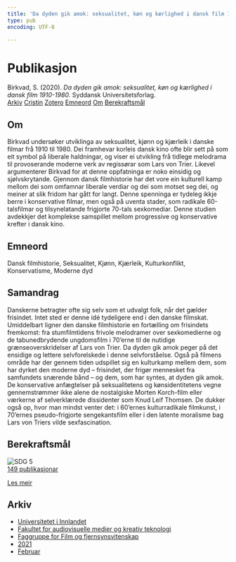 ```yaml
---
title: 'Da dyden gik amok: seksualitet, køn og kærlighed i dansk film 1910-1980'
type: pub
encoding: UTF-8

---
```

<h1>Publikasjon</h1>
<article id="csl-bib-container-263RWV9T" class="csl-bib-container">
  <div class="csl-bib-body"> <div class="csl-entry">Birkvad, S. (2020). <i>Da dyden gik amok: seksualitet, køn og kærlighed i dansk film 1910-1980</i>. Syddansk Universitetsforlag.</div> </div>
  <div class="csl-bib-buttons">
    <a href="#taxonomy-article-263RWV9T" alt="archive" class="csl-bib-button">Arkiv</a>
    <a href="https://app.cristin.no/results/show.jsf?id=1885352" alt="Cristin" class="csl-bib-button">Cristin</a>
    <a href="http://zotero.org/groups/5881554/items/263RWV9T" alt="Zotero" class="csl-bib-button">Zotero</a>
    <a href="#keywords-article-263RWV9T" alt="keywords" class="csl-bib-button">Emneord</a>
    <a href="#about-article-263RWV9T" alt="about_pub" class="csl-bib-button">Om</a>
    <a href="#sdg-article-263RWV9T" alt="sdg" class="csl-bib-button">Berekraftsmål</a>
  </div>
  <div id="csl-bib-meta-container-263RWV9T"></div>
</article>
<div id="csl-bib-meta-263RWV9T" class="csl-bib-meta">
  <article id="about-article-263RWV9T" class="about_pub-article">
    <h1>Om</h1>
    Birkvad undersøker utviklinga av seksualitet, kjønn og kjærleik i danske filmar frå 1910 til 1980. Dei framhevar korleis dansk kino ofte blir sett på som eit symbol på liberale haldningar, og viser ei utvikling frå tidlege melodrama til provoserande moderne verk av regissørar som Lars von Trier. Likevel argumenterer Birkvad for at denne oppfatninga er noko einsidig og sjølvskrytande. Gjennom dansk filmhistorie har det vore ein kulturell kamp mellom dei som omfamnar liberale verdiar og dei som motset seg dei, og meiner at slik fridom har gått for langt. Denne spenninga er tydeleg ikkje berre i konservative filmar, men også på uventa stader, som radikale 60-talsfilmar og tilsynelatande frigjorte 70-tals sexkomediar. Denne studien avdekkjer det komplekse samspillet mellom progressive og konservative krefter i dansk kino.
  </article>
  <article id="keywords-article-263RWV9T" class="keywords-article">
    <h1>Emneord</h1>
    Dansk filmhistorie, Seksualitet, Kjønn, Kjærleik, Kulturkonflikt, Konservatisme, Moderne dyd
  </article>
  <article id="abstract-article-263RWV9T" class="abstract-article">
    <h1>Samandrag</h1>
    Danskerne betragter ofte sig selv som et udvalgt folk, når det gælder frisindet. Intet sted er denne idé tydeligere end i den danske filmskat. Umiddelbart ligner den danske filmhistorie en fortælling om frisindets fremkomst: fra stumfilmtidens frivole melodramer over sexkomedierne og de tabunedbrydende ungdomsfilm i 70’erne til de nutidige grænseoverskridelser af Lars von Trier. Da dyden gik amok peger på det ensidige og lettere selvforelskede i denne selvforståelse. Også på filmens område har der gennem tiden udspillet sig en kulturkamp mellem dem, som har dyrket den moderne dyd – frisindet, der frigør mennesket fra samfundets snærende bånd – og dem, som har syntes, at dyden gik amok. De konservative anfægtelser på seksualitetens og kønsidentitetens vegne gennemstrømmer ikke alene de nostalgiske Morten Korch-film eller værkerne af selverklærede dissidenter som Knud Leif Thomsen. De dukker også op, hvor man mindst venter det: i 60’ernes kulturradikale filmkunst, i 70’ernes pseudo-frigjorte sengekantsfilm eller i den latente moralisme bag Lars von Triers vilde sexfascination.
  </article>
  <article id="sdg-article-263RWV9T" class="sdg-article">
    <h1>Berekraftsmål</h1>
    <div class="sdg-container"><div id="sdg5" class="sdg">
        <img src="{{< params subfolder >}}images/sdg/sdg05_nn.png" class="image" alt="SDG 5">
        <div class="sdg-overlay">
          <a href="/nn/archive/?key=?sdg=5#archive" class="sdg-publication-count"><span>149</span> publikasjonar</a>
          <p><a href="https://fn.no/om-fn/fns-baerekraftsmaal/likestilling-mellom-kjoennene?lang=nno-NO" class="sdg-read-more">Les meir</a></p>
        </div>
      </div></div>
  </article>
  <article id="taxonomy-article-263RWV9T" class="taxonomy-article">
    <h1>Arkiv</h1>
    <ul>
      <li>
        <a href="/nn/archive/?key=3DCRN523">Universitetet i Innlandet</a>
      </li>
      <li>
        <a href="/nn/archive/?key=8XUDF4FD">Fakultet for audiovisuelle medier og kreativ teknologi</a>
      </li>
      <li>
        <a href="/nn/archive/?key=GP9PM6PG">Faggruppe for Film og fjernsynsvitenskap</a>
      </li>
      <li>
        <a href="/nn/archive/?key=7C5UHWZA">2021</a>
      </li>
      <li>
        <a href="/nn/archive/?key=CCS89QJA">Februar</a>
      </li>
    </ul>
  </article>
</div>
